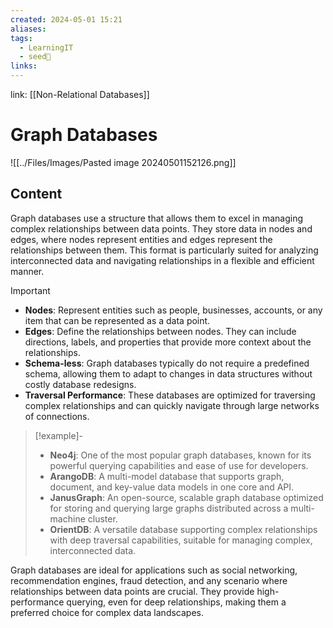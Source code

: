 ```yaml
---
created: 2024-05-01 15:21
aliases: 
tags:
  - LearningIT
  - seed🌱
links:
---
```


link: [[Non-Relational Databases]]

# Graph Databases

![[../Files/Images/Pasted image 20240501152126.png]]

## Content

Graph databases use a structure that allows them to excel in managing complex relationships between data points. They store data in nodes and edges, where nodes represent entities and edges represent the relationships between them. This format is particularly suited for analyzing interconnected data and navigating relationships in a flexible and efficient manner.

> [!important]
> 
> - **Nodes**: Represent entities such as people, businesses, accounts, or any item that can be represented as a data point.
> - **Edges**: Define the relationships between nodes. They can include directions, labels, and properties that provide more context about the relationships.
> - **Schema-less**: Graph databases typically do not require a predefined schema, allowing them to adapt to changes in data structures without costly database redesigns.
> - **Traversal Performance**: These databases are optimized for traversing complex relationships and can quickly navigate through large networks of connections.


> [!example]-
> - **Neo4j**: One of the most popular graph databases, known for its powerful querying capabilities and ease of use for developers.
> - **ArangoDB**: A multi-model database that supports graph, document, and key-value data models in one core and API.
> - **JanusGraph**: An open-source, scalable graph database optimized for storing and querying large graphs distributed across a multi-machine cluster.
> - **OrientDB**: A versatile database supporting complex relationships with deep traversal capabilities, suitable for managing complex, interconnected data.

Graph databases are ideal for applications such as social networking, recommendation engines, fraud detection, and any scenario where relationships between data points are crucial. They provide high-performance querying, even for deep relationships, making them a preferred choice for complex data landscapes.
